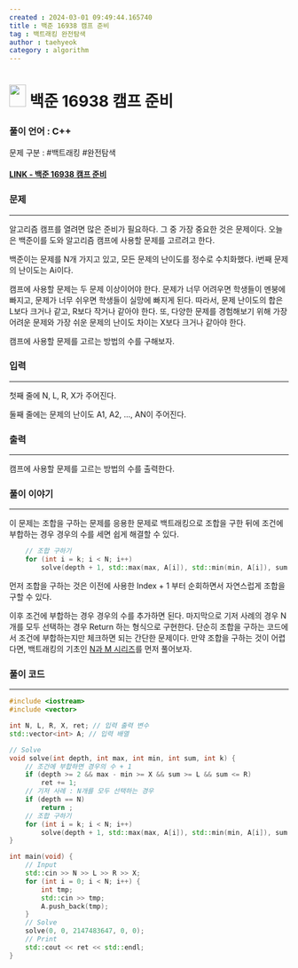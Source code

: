 ```yaml
---
created : 2024-03-01 09:49:44.165740
title : 백준 16938 캠프 준비
tag : 백트래킹 완전탐색
author : taehyeok
category : algorithm
---
```

# <img src="https://d2gd6pc034wcta.cloudfront.net/tier/11.svg" width="30" height="40"> 백준 16938 캠프 준비


### 풀이 언어 : C++

문제 구분 : #백트래킹 #완전탐색
#### [LINK - 백준 16938 캠프 준비](https://www.acmicpc.net/problem/16938)

### 문제

<hr>


알고리즘 캠프를 열려면 많은 준비가 필요하다. 그 중 가장 중요한 것은 문제이다. 오늘은 백준이를 도와 알고리즘 캠프에 사용할 문제를 고르려고 한다.

백준이는 문제를 N개 가지고 있고, 모든 문제의 난이도를 정수로 수치화했다. i번째 문제의 난이도는 Ai이다.

캠프에 사용할 문제는 두 문제 이상이어야 한다. 문제가 너무 어려우면 학생들이 멘붕에 빠지고, 문제가 너무 쉬우면 학생들이 실망에 빠지게 된다. 따라서, 문제 난이도의 합은 L보다 크거나 같고, R보다 작거나 같아야 한다. 또, 다양한 문제를 경험해보기 위해 가장 어려운 문제와 가장 쉬운 문제의 난이도 차이는 X보다 크거나 같아야 한다.

캠프에 사용할 문제를 고르는 방법의 수를 구해보자.

### 입력

<hr>


첫째 줄에 N, L, R, X가 주어진다.

둘째 줄에는 문제의 난이도 A1, A2, ..., AN이 주어진다.
### 출력

<hr>


캠프에 사용할 문제를 고르는 방법의 수를 출력한다.
### 풀이 이야기

<hr>


이 문제는 조합을 구하는 문제를 응용한 문제로 백트래킹으로 조합을 구한 뒤에 조건에 부합하는 경우 경우의 수를 세면 쉽게 해결할 수 있다.

```c++
    // 조합 구하기
    for (int i = k; i < N; i++)
        solve(depth + 1, std::max(max, A[i]), std::min(min, A[i]), sum + A[i], i + 1);
```
먼저 조합을 구하는 것은 이전에 사용한 Index + 1 부터 순회하면서 자연스럽게 조합을 구할 수 있다.

이후 조건에 부합하는 경우 경우의 수를 추가하면 된다. 마지막으로 기저 사례의 경우 N개를 모두 선택하는 경우 Return 하는 형식으로 구현한다. 단순히 조합을 구하는 코드에서 조건에 부합하는지만 체크하면 되는 간단한 문제이다. 만약 조합을 구하는 것이 어렵다면, 백트래킹의 기초인 [N과 M 시리즈](./15649.md)를 먼저 풀어보자.


### 풀이 코드

<hr>


``` c++
#include <iostream>
#include <vector>

int N, L, R, X, ret; // 입력 출력 변수
std::vector<int> A; // 입력 배열

// Solve
void solve(int depth, int max, int min, int sum, int k) {
    // 조건에 부합하면 경우의 수 + 1
    if (depth >= 2 && max - min >= X && sum >= L && sum <= R)
        ret += 1;
    // 기저 사례 : N개를 모두 선택하는 경우
    if (depth == N)
        return ;
    // 조합 구하기
    for (int i = k; i < N; i++)
        solve(depth + 1, std::max(max, A[i]), std::min(min, A[i]), sum + A[i], i + 1);
}

int main(void) {
    // Input
    std::cin >> N >> L >> R >> X;
    for (int i = 0; i < N; i++) {
        int tmp;
        std::cin >> tmp;
        A.push_back(tmp);
    }
    // Solve
    solve(0, 0, 2147483647, 0, 0);
    // Print
    std::cout << ret << std::endl;
}
```
